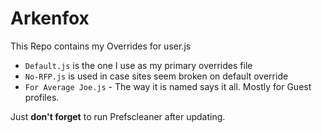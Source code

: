 # Arkenfox
This Repo contains my Overrides for user.js

- `Default.js` is the one I use as my primary overrides file
- `No-RFP.js` is used in case sites seem broken on default override
- `For Average Joe.js` - The way it is named says it all. Mostly for Guest profiles.

Just **don't forget** to run Prefscleaner after updating.